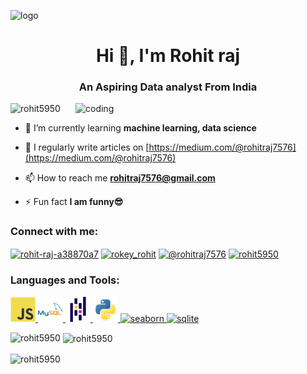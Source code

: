 ![logo](https://github.com/Rohit5950/Rohit-Analyst/blob/main/White%20Minimalist%20Profile%20LinkedIn%20Banner%20(2).png)
<h1 align="center">Hi 👋, I'm Rohit raj</h1>
<h3 align="center">An Aspiring Data analyst From India</h3>

<img align="right" alt="coding" width="400" src="https://user-images.githubusercontent.com/55389276/140866485-8fb1c876-9a8f-4d6a-98dc-08c4981eaf70.gif">

<p align="left"> <img src="https://komarev.com/ghpvc/?username=rohit5950&label=Profile%20views&color=0e75b6&style=flat" alt="rohit5950" /> </p>

- 🌱 I’m currently learning **machine learning, data science**

- 📝 I regularly write articles on [https://medium.com/@rohitraj7576](https://medium.com/@rohitraj7576)

- 📫 How to reach me **rohitraj7576@gmail.com**

- ⚡ Fun fact **I am funny😎**

<h3 align="left">Connect with me:</h3>
<p align="left">
<a href="https://linkedin.com/in/rohit-raj-a38870a7" target="blank"><img align="center" src="https://raw.githubusercontent.com/rahuldkjain/github-profile-readme-generator/master/src/images/icons/Social/linked-in-alt.svg" alt="rohit-raj-a38870a7" height="30" width="40" /></a>
<a href="https://instagram.com/rokey_rohit" target="blank"><img align="center" src="https://raw.githubusercontent.com/rahuldkjain/github-profile-readme-generator/master/src/images/icons/Social/instagram.svg" alt="rokey_rohit" height="30" width="40" /></a>
<a href="https://medium.com/@rohitraj7576" target="blank"><img align="center" src="https://raw.githubusercontent.com/rahuldkjain/github-profile-readme-generator/master/src/images/icons/Social/medium.svg" alt="@rohitraj7576" height="30" width="40" /></a>
<a href="https://www.leetcode.com/rohit5950" target="blank"><img align="center" src="https://raw.githubusercontent.com/rahuldkjain/github-profile-readme-generator/master/src/images/icons/Social/leet-code.svg" alt="rohit5950" height="30" width="40" /></a>
</p>

<h3 align="left">Languages and Tools:</h3>
<p align="left"> <a href="https://developer.mozilla.org/en-US/docs/Web/JavaScript" target="_blank" rel="noreferrer"> <img src="https://raw.githubusercontent.com/devicons/devicon/master/icons/javascript/javascript-original.svg" alt="javascript" width="40" height="40"/> </a> <a href="https://www.mysql.com/" target="_blank" rel="noreferrer"> <img src="https://raw.githubusercontent.com/devicons/devicon/master/icons/mysql/mysql-original-wordmark.svg" alt="mysql" width="40" height="40"/> </a> <a href="https://pandas.pydata.org/" target="_blank" rel="noreferrer"> <img src="https://raw.githubusercontent.com/devicons/devicon/2ae2a900d2f041da66e950e4d48052658d850630/icons/pandas/pandas-original.svg" alt="pandas" width="40" height="40"/> </a> <a href="https://www.python.org" target="_blank" rel="noreferrer"> <img src="https://raw.githubusercontent.com/devicons/devicon/master/icons/python/python-original.svg" alt="python" width="40" height="40"/> </a> <a href="https://seaborn.pydata.org/" target="_blank" rel="noreferrer"> <img src="https://seaborn.pydata.org/_images/logo-mark-lightbg.svg" alt="seaborn" width="40" height="40"/> </a> <a href="https://www.sqlite.org/" target="_blank" rel="noreferrer"> <img src="https://www.vectorlogo.zone/logos/sqlite/sqlite-icon.svg" alt="sqlite" width="40" height="40"/> </a> </p>

<p><img align="left" src="https://github-readme-stats.vercel.app/api/top-langs?username=rohit5950&show_icons=true&locale=en&layout=compact" alt="rohit5950" /></p>

<p>&nbsp;<img align="center" src="https://github-readme-stats.vercel.app/api?username=rohit5950&show_icons=true&locale=en" alt="rohit5950" /></p>

<p><img align="center" src="https://github-readme-streak-stats.herokuapp.com/?user=rohit5950&" alt="rohit5950" /></p>
